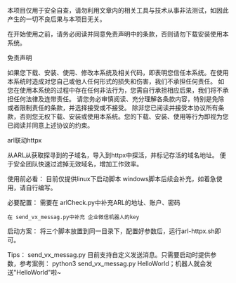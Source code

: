 
本项目仅用于安全自查，请勿利用文章内的相关工具与技术从事非法测试，如因此产生的一切不良后果与本项目无关。

在开始使用之前，请务必阅读并同意免责声明中的条款，否则请勿下载安装使用本系统。


免责声明

如果您下载、安装、使用、修改本系统及相关代码，即表明您信任本系统。在使用本系统时造成对您自己或他人任何形式的损失和伤害，我们不承担任何责任。 如您在使用本系统的过程中存在任何非法行为，您需自行承担相应后果，我们将不承担任何法律及连带责任。 请您务必审慎阅读、充分理解各条款内容，特别是免除或者限制责任的条款，并选择接受或不接受。 除非您已阅读并接受本协议所有条款，否则您无权下载、安装或使用本系统。您的下载、安装、使用等行为即视为您已阅读并同意上述协议的约束。





arl联动httpx

从ARL从获取探寻到的子域名，导入到httpx中探活，并标记存活的域名地址。
便于安全团队快速过滤掉无效域名，增加工作效率。


使用前必看：
目前仅提供linux下启动脚本
windows脚本后续会补充，如着急使用，请自行编写。

必要配置：
需要在 arlCheck.py中补充ARL的地址、账户、密码

    在 send_vx_messag.py中补充 企业微信机器人的key

启动方案：
将三个脚本放置到同一目录下，配置好参数后，运行arl-httpx.sh即可。

Tips：
send_vx_messag.py 目前支持自定义发送消息。只需要启动时提供参数，参考案例： python3 send_vx_messag.py HelloWorld；机器人就会发送"HelloWorld"啦~
